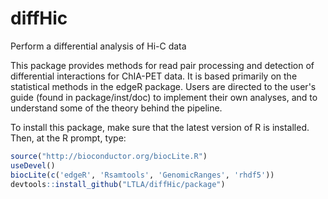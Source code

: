 diffHic
=======

Perform a differential analysis of Hi-C data

This package provides methods for read pair processing and detection of differential interactions for ChIA-PET data. It is based primarily on the statistical methods in the edgeR package. Users are directed to the user's guide (found in package/inst/doc) to implement their own analyses, and to understand some of the theory behind the pipeline.

To install this package, make sure that the latest version of R is installed. Then, at the R prompt, type:
```R
source("http://bioconductor.org/biocLite.R")
useDevel()
biocLite(c('edgeR', 'Rsamtools', 'GenomicRanges', 'rhdf5'))
devtools::install_github("LTLA/diffHic/package")
```
